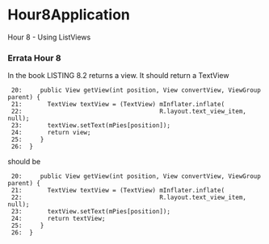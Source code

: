# Hour8Application
Hour 8 - Using ListViews

### Errata Hour 8
In the book LISTING 8.2  returns a view.  It should return a TextView

``` 
 20:     public View getView(int position, View convertView, ViewGroup parent) {
 21:       TextView textView = (TextView) mInflater.inflate( 
 22:                                      R.layout.text_view_item, null);
 23:       textView.setText(mPies[position]);
 24:       return view;
 25:     }
 26:  }  
```
 should be
```
 20:     public View getView(int position, View convertView, ViewGroup parent) {
 21:       TextView textView = (TextView) mInflater.inflate( 
 22:                                      R.layout.text_view_item, null);
 23:       textView.setText(mPies[position]);
 24:       return textView;
 25:     }
 26:  }  
 ```

